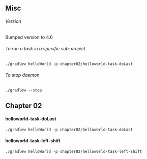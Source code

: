 ## Misc
###### Version
Bumped version to 4.6

###### To run a task in a specific sub-project
```
./gradlew helloWorld -p chapter02/helloworld-task-doLast
```

###### To stop daemon
```
./gradlew --stop
```

## Chapter 02

#### helloworld-task-doLast
```
./gradlew helloWorld -p chapter02/helloworld-task-doLast
```

#### helloworld-task-left-shift
```
./gradlew helloWorld -p chapter02/helloworld-task-left-shift
```
